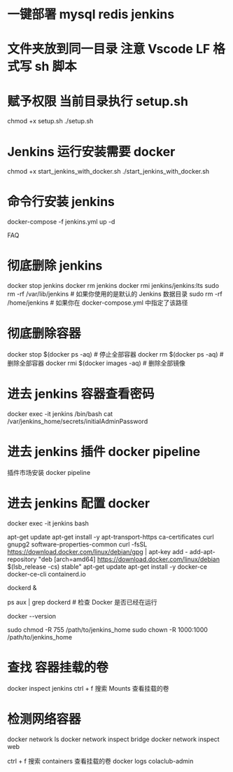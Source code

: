# 一键部署 mysql redis jenkins

# 文件夹放到同一目录 注意 Vscode LF 格式写 sh 脚本

# 赋予权限 当前目录执行 setup.sh

chmod +x setup.sh
./setup.sh

# Jenkins 运行安装需要 docker

chmod +x start_jenkins_with_docker.sh
./start_jenkins_with_docker.sh

# 命令行安装 jenkins

docker-compose -f jenkins.yml up -d

FAQ

# 彻底删除 jenkins

docker stop jenkins
docker rm jenkins
docker rmi jenkins/jenkins:lts
sudo rm -rf /var/lib/jenkins # 如果你使用的是默认的 Jenkins 数据目录
sudo rm -rf /home/jenkins # 如果你在 docker-compose.yml 中指定了该路径

# 彻底删除容器

docker stop $(docker ps -aq) # 停止全部容器
docker rm $(docker ps -aq) # 删除全部容器
docker rmi $(docker images -aq) # 删除全部镜像

# 进去 jenkins 容器查看密码

docker exec -it jenkins /bin/bash
cat /var/jenkins_home/secrets/initialAdminPassword

# 进去 jenkins 插件 docker pipeline

插件市场安装 docker pipeline

# 进去 jenkins 配置 docker

docker exec -it jenkins bash

apt-get update
apt-get install -y apt-transport-https ca-certificates curl gnupg2 software-properties-common
curl -fsSL https://download.docker.com/linux/debian/gpg | apt-key add -
add-apt-repository "deb [arch=amd64] https://download.docker.com/linux/debian $(lsb_release -cs) stable"
apt-get update
apt-get install -y docker-ce docker-ce-cli containerd.io

dockerd &

ps aux | grep dockerd # 检查 Docker 是否已经在运行

docker --version

sudo chmod -R 755 /path/to/jenkins_home
sudo chown -R 1000:1000 /path/to/jenkins_home

# 查找 容器挂载的卷

docker inspect jenkins
ctrl + f 搜索 Mounts 查看挂载的卷

# 检测网络容器

docker network ls
docker network inspect bridge
docker network inspect web

ctrl + f 搜索 containers 查看挂载的卷
docker logs colaclub-admin
